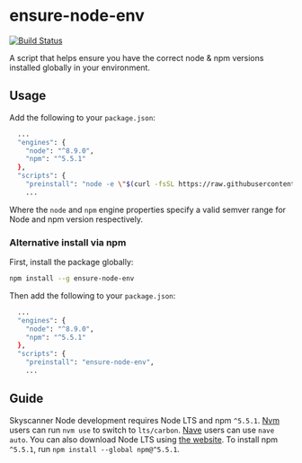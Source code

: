 # ensure-node-env

[![Build Status](https://travis-ci.org/Skyscanner/ensure-node-env.svg?branch=master)](https://travis-ci.org/Skyscanner/ensure-node-env)

A script that helps ensure you have the correct node &amp; npm versions installed globally in your environment.

## Usage

Add the following to your `package.json`:

```sh
  ...
  "engines": {
    "node": "^8.9.0",
    "npm": "^5.5.1"
  },
  "scripts": {
    "preinstall": "node -e \"$(curl -fsSL https://raw.githubusercontent.com/Skyscanner/ensure-node-env/master/dist/index.js)\"",
    ...
```

Where the `node` and `npm` engine properties specify a valid semver range for Node and npm version respectively.

### Alternative install via npm

First, install the package globally:

```sh
npm install --g ensure-node-env
```

Then add the following to your `package.json`:

```sh
  ...
  "engines": {
    "node": "^8.9.0",
    "npm": "^5.5.1"
  },
  "scripts": {
    "preinstall": "ensure-node-env",
    ...
```

## Guide

Skyscanner Node development requires Node LTS and npm `^5.5.1`. [Nvm](https://github.com/creationix/nvm) users can run `nvm use` to switch to `lts/carbon`. [Nave](https://github.com/isaacs/nave) users can use `nave auto`. You can also download Node LTS using [the website](https://nodejs.org/en/). To install npm `^5.5.1`, run `npm install --global npm@^5.5.1`.
